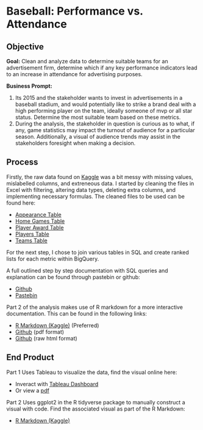 # Baseball: Performance vs. Attendance

## Objective

**Goal:** Clean and analyze data to determine suitable teams for an advertisement firm, determine which if any key performance indicators lead to an increase in attendance for advertising purposes.

**Business Prompt:** 
1. Its 2015 and the stakeholder wants to invest in advertisements in a baseball stadium, and would potentially like to strike a brand deal with a high performing player on the team, ideally someone of mvp or all star status. Determine the most suitable team based on these metrics.
2. During the analysis, the stakeholder in question is curious as to what, if any, game statistics may impact the turnout of audience for a particular season. Additionally, a visual of audience trends may assist in the stakeholders foresight when making a decision.


## Process

Firstly, the raw data found on [Kaggle](https://www.kaggle.com/datasets/seanlahman/the-history-of-baseball) was a bit messy with missing values, mislabelled columns, and extreneous data.
I started by cleaning the files in Excel with filtering, altering data types, deleting extra columns, and implementing necessary formulas.
The cleaned files to be used can be found here:
- [Appearance Table](https://github.com/mlund2k/Project-1-Baseball-Performance-vs.-Attendance/blob/main/appearances_cleaned_2010-2014.csv)
- [Home Games Table](https://github.com/mlund2k/Project-1-Baseball-Performance-vs.-Attendance/blob/main/home_game_cleaned_2010-2014.csv)
- [Player Award Table](https://github.com/mlund2k/Project-1-Baseball-Performance-vs.-Attendance/blob/main/player_award_cleaned_2010-2014.csv)
- [Players Table](https://github.com/mlund2k/Project-1-Baseball-Performance-vs.-Attendance/blob/main/player_cleaned_2010-2014.csv)
- [Teams Table](https://github.com/mlund2k/Project-1-Baseball-Performance-vs.-Attendance/blob/main/team_cleaned_2010-2014.csv)

For the next step, I chose to join various tables in SQL and create ranked lists for each metric within BigQuery.

A full outlined step by step documentation with SQL queries and explanation can be found through pastebin or github:
- [Github](https://github.com/mlund2k/Project-1-Baseball-Performance-vs.-Attendance/blob/main/proj_notes.txt)
- [Pastebin](https://pastebin.com/7rwxUaxx)

Part 2 of the analysis makes use of R markdown for a more interactive documentation. This can be found in the following links:
- [R Markdown (Kaggle)](https://www.kaggle.com/code/mattlund2k/first-project-baseball-analysis) (Preferred)
- [Github](https://github.com/mlund2k/Project-1-Baseball-Performance-vs.-Attendance/blob/main/proj.pdf) (pdf format)
- [Github](https://github.com/mlund2k/Project-1-Baseball-Performance-vs.-Attendance/blob/main/proj.html) (raw html format)

## End Product

Part 1 Uses Tableau to visualize the data, find the visual online here:
- Inveract with [Tableau Dashboard](https://public.tableau.com/views/BaseballAnalysisfirstproject/Dashboard1?:language=en-US&:sid=&:redirect=auth&:display_count=n&:origin=viz_share_link)
- Or view a [pdf](https://github.com/mlund2k/Project-1-Baseball-Performance-vs.-Attendance/blob/main/Dashboard%201.pdf)

Part 2 Uses ggplot2 in the R tidyverse package to manually construct a visual with code. Find the associated visual as part of the R Markdown:
- [R Markdown (Kaggle)](https://www.kaggle.com/code/mattlund2k/first-project-baseball-analysis)

